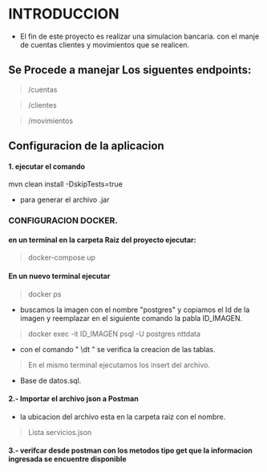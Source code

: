 # INTRODUCCION
- El fin de este proyecto es realizar una simulacion 
bancaria. con el manje de cuentas clientes y movimientos que se realicen.

## Se Procede a manejar Los siguentes endpoints:
> /cuentas

> /clientes

> /movimientos

## Configuracion de la aplicacion

#### 1. ejecutar el comando
mvn clean install -DskipTests=true 
- para generar el archivo .jar
### CONFIGURACION DOCKER.

#### en un terminal en la carpeta Raiz del proyecto ejecutar:
> docker-compose up
#### En un nuevo terminal ejecutar
> docker ps
- buscamos la imagen con el nombre "postgres"
y copiamos el Id de la imagen y reemplazar en el siguiente comando la pabla ID_IMAGEN.
> docker exec -it ID_IMAGEN psql -U postgres nttdata

- con el comando " \dt " se verifica la creacion de las tablas.

> En el mismo terminal ejecutamos los insert del archivo.
- Base de datos.sql.

#### 2.- Importar el archivo json a Postman 
 - la ubicacion del archivo esta en la carpeta raiz con el nombre.
> Lista servicios.json

#### 3.- verifcar desde postman con los metodos tipo get que la informacion ingresada se encuentre disponible
